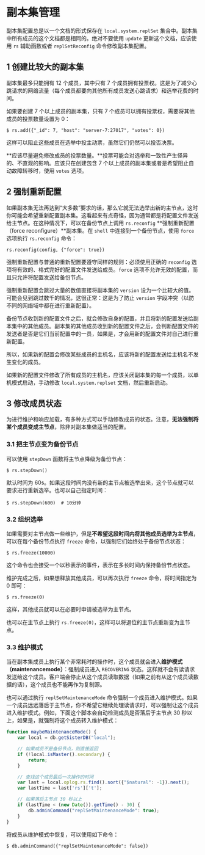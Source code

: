 # 副本集管理

副本集配置总是以一个文档的形式保存在 `local.system.replSet` 集合中。副本集中所有成员的这个文档都是相同的。绝对不要使用 `update` 更新这个文档，应该使用 `rs` 辅助函数或者 `replSetReconfig` 命令修改副本集配置。

## 1 创建比较大的副本集

副本集最多只能拥有 12 个成员，其中只有 7 个成员拥有投票权。这是为了减少心跳请求的网络流量（每个成员都要向其他所有成员发送心跳请求）和选举花费的时间。

如果要创建 7 个以上成员的副本集，只有 7 个成员可以拥有投票权，需要将其他成员的投票数量设置为 0：

```shell
$ rs.add({"_id": 7, "host": "server-7:27017", "votes": 0})
```

这样可以阻止这些成员在选举中投主动票，虽然它们仍然可以投否决票。

**应该尽量避免修改成员的投票数量。**投票可能会对选举和一致性产生怪异的、不直观的影响。应该只在创建包含 7 个以上成员的副本集或者是希望阻止自动故障转移<!-- 12.5.2 -->时，使用 `votes` 选项。

## 2 强制重新配置

如果副本集无法再达到“大多数”要求的话，那么它就无法选举出新的主节点，这时你可能会希望重新配置副本集。这看起来有点奇怪，因为通常都是将配置文件发送给主节点。在这种情况下，可以在备份节点上调用 `rs.reconfig` **强制重新配置（force reconfigure）**副本集。在 `shell` 中连接到一个备份节点，使用 `force` 选项执行 `rs.reconfig` 命令：

```shell
rs.reconfig(config, {"force": true})
```

强制重新配置与普通的重新配置要遵守同样的规则：必须使用正确的 `reconfig` 选项将有效的、格式完好的配置文件发送给成员。`force` 选项不允许无效的配置，而且只允许将配置发送给备份节点。

强制重新配置会跳过大量的数值直接将副本集的 `version` 设为一个比较大的值。可能会见到跳过数千的情况，这很正常：这是为了防止 `version` 字段冲突（以防不同的网络域中都在进行重新配置）。

备份节点收到新的配置文件之后，就会修改自身的配置，并且将新的配置发送给副本集中的其他成员。副本集的其他成员收到新的配置文件之后，会判断配置文件的发送者是否是它们当前配置中的一员，如果是，才会用新的配置文件对自己进行重新配置。

所以，如果新的配置会修改某些成员的主机名，应该将新的配置发送给主机名不发生变化的成员。

如果新的配置文件修改了所有成员的主机名，应该关闭副本集的每一个成员，以单机模式启动，手动修改 `local.system.replset` 文档，然后重新启动。

## 3 修改成员状态

为进行维护和响应加载，有多种方式可以手动修改成员的状态。注意，**无法强制将某个成员变成主节点**，除非对副本集做适当的配置。

### 3.1 把主节点变为备份节点

可以使用 `stepDown` 函数将主节点降级为备份节点：

```shell
$ rs.stepDown()
```

默认时间为 60s。如果这段时间内没有新的主节点被选举出来，这个节点就可以要求进行重新选举。也可以自己指定时间：

```shell
$ rs.stepDown(600)  # 10分钟
```

### 3.2 组织选举

如果需要对主节点做一些维护，但是**不希望这段时间内将其他成员选举为主节点**，可以在每个备份节点执行 `freeze` 命令，以强制它们始终处于备份节点状态：

```shell
$ rs.freeze(10000)
```

这个命令也会接受一个以秒表示的事件，表示在多长时间内保持备份节点状态。

维护完成之后，如果想释放其他成员，可以再次执行 `freeze` 命令，将时间指定为 0 即可：

```shell
$ rs.freeze(0)
```

这样，其他成员就可以在必要时申请被选举为主节点。

也可以在主节点上执行 `rs.freeze(0)`，这样可以将退位的主节点重新变为主节点。

### 3.3 维护模式

当在副本集成员上执行某个非常耗时的操作时，这个成员就会进入**维护模式（maintenancemode）**：强制成员进入 `RECOVERING` 状态。这样就不会有读请求发送给这个成员。客户端会停止从这个成员读取数据（如果之前有从这个成员读数据的话），这个成员也不能再作为复制源。

也可以通过执行 `replSetMaintenanceMode` 命令强制一个成员进入维护模式。如果一个成员远远落后于主节点，你不希望它继续处理读请求时，可以强制让这个成员进入维护模式。例如，下面这个脚本会自动检测成员是否落后于主节点 30 秒以上，如果是，就强制将这个成员转入维护模式：

```js
function maybeMaintenanceMode() {
    var local = db.getSisterDB("local");

    // 如果成员不是备份节点，则直接返回
    if (!local.isMaster().secondary) {
        return;
    }

    // 查找这个成员最后一次操作的时间
    var last = local.oplog.rs.find().sort({"$natural": -1}).next();
    var lastTime = last['rs']['t'];

    // 如果落后主节点 30 秒以上
    if (lastTime < (new Date()).getTime() - 30) {
        db.adminCommand("replSetMaintenanceMode": true);
    }
}
```

将成员从维护模式中恢复，可以使用如下命令：

```shell
$ db.adminCommand({"replSetMaintenanceMode": false})
```